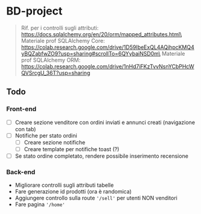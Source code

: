 # BD-project

> Rif. per i controlli sugli attributi: https://docs.sqlalchemy.org/en/20/orm/mapped_attributes.html\
> Materiale prof SQLAlchemy Core: https://colab.research.google.com/drive/1D59IbeExQL4AQihpcKMQ4yBQZabfwZO9?usp=sharing#scrollTo=6QYybaiNSD0m\
> Materiale prof SQLAlchemy ORM: https://colab.research.google.com/drive/1nHd7iFKzTvvNsnYCbPHcWQVSrcgU_36T?usp=sharing

## Todo

### Front-end
- [ ] Creare sezione venditore con ordini inviati e annunci creati (navigazione con tab)
- [ ] Notifiche per stato ordini
    - [ ] Creare sezione notifiche
    - [ ] Creare template per notifiche toast (?)
- [ ] Se stato ordine completato, rendere possibile inserimento recensione

### Back-end
- Migliorare controlli sugli attributi tabelle
- Fare generazione id prodotti (ora è randomica)
- Aggiungere controllo sulla route `'/sell'` per utenti NON venditori
- Fare pagina `'/home'`